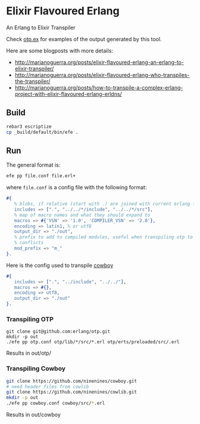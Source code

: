 # Elixir Flavoured Erlang

An Erlang to Elixir Transpiler

Check [otp.ex](https://github.com/marianoguerra/otp.ex) for examples of the output
generated by this tool.

Here are some blogposts with more details:

- http://marianoguerra.org/posts/elixir-flavoured-erlang-an-erlang-to-elixir-transpiler/
- http://marianoguerra.org/posts/elixir-flavoured-erlang-who-transpiles-the-transpiler/
- http://marianoguerra.org/posts/how-to-transpile-a-complex-erlang-project-with-elixir-flavoured-erlang-erldns/

## Build

```sh
rebar3 escriptize
cp _build/default/bin/efe .
```

## Run

The general format is:

```sh
efe pp file.conf file.erl+
```

where `file.conf` is a config file with the following format:

```erl
#{
   % blobs, if relative (start with .) are joined with current erlang file directory
   includes => [".", "../../*/include", "../../*/src"],
   % map of macro names and what they should expand to
   macros => #{'VSN' => '1.0', 'COMPILER_VSN' => '2.0'},
   encoding => latin1, % or utf8
   output_dir => "./out",
   % prefix to add to compiled modules, useful when transpiling otp to avoid
   % conflicts
   mod_prefix => "m_"
}.
```

Here is the config used to transpile [cowboy](https://github.com/ninenines/cowboy/)

```erl
#{
   includes => [".", "../include", "../../"],
   macros => #{},
   encoding => utf8,
   output_dir => "./out"
}.
```

### Transpiling OTP

```
git clone git@github.com:erlang/otp.git
mkdir -p out
./efe pp otp.conf otp/lib/*/src/*.erl otp/erts/preloaded/src/.erl

```

Results in out/otp/

### Transpiling Cowboy

```sh
git clone https://github.com/ninenines/cowboy.git
# need header files from cowlib
git clone https://github.com/ninenines/cowlib.git
mkdir -p out
./efe pp cowboy.conf cowboy/src/*.erl
```

Results in out/cowboy
